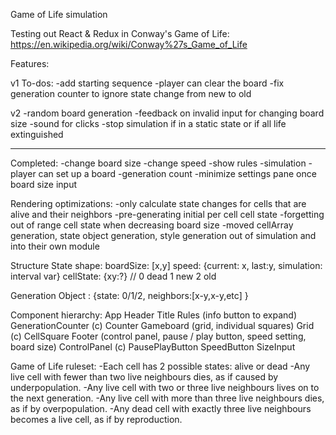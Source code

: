 Game of Life simulation

Testing out React & Redux in Conway's Game of Life:
https://en.wikipedia.org/wiki/Conway%27s_Game_of_Life


Features:

v1 To-dos:
-add starting sequence
-player can clear the board
-fix generation counter to ignore state change from new to old

v2
-random board generation
-feedback on invalid input for changing board size
-sound for clicks
-stop simulation if in a static state or if all life extinguished



** ** **
Completed:
-change board size
-change speed
-show rules
-simulation
-player can set up a board
-generation count
-minimize settings pane once board size input

Rendering optimizations:
-only calculate state changes for cells that are alive and their neighbors
-pre-generating initial per cell cell state
-forgetting out of range cell state when decreasing board size
-moved cellArray generation, state object generation, style generation out of simulation and into their own module




Structure
State shape:
boardSize: [x,y]
speed: {current: x, last:y, simulation: interval var}
cellState: {xy:?} // 0 dead 1 new 2 old


Generation Object
<x-y>: {state: 0/1/2, neighbors:[x-y,x-y,etc] }


Component hierarchy:
App
  Header
    Title
    Rules (info button to expand)
    GenerationCounter (c)
      Counter
  Gameboard (grid, individual squares)
    Grid (c)
      CellSquare
  Footer (control panel, pause / play button, speed setting, board size)
    ControlPanel (c)
      PausePlayButton
      SpeedButton
      SizeInput




Game of Life ruleset:
-Each cell has 2 possible states: alive or dead
-Any live cell with fewer than two live neighbours dies, as if caused by underpopulation.
-Any live cell with two or three live neighbours lives on to the next generation.
-Any live cell with more than three live neighbours dies, as if by overpopulation.
-Any dead cell with exactly three live neighbours becomes a live cell, as if by reproduction.
